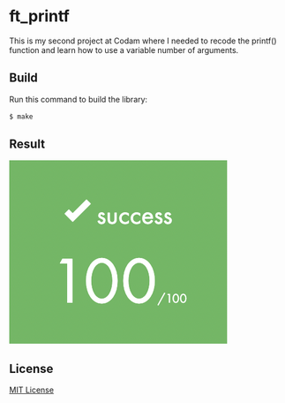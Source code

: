 # ft_printf

This is my second project at Codam where I needed to recode the printf() function and learn how to use a variable number of arguments.

## Build
Run this command to build the library:
```sh
$ make
```

## Result
![Score: 100/100](./score.png)

## License
[MIT License](./LICENSE)
